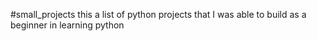 #small_projects
this a list of python projects that I was able to build as a beginner in learning python
